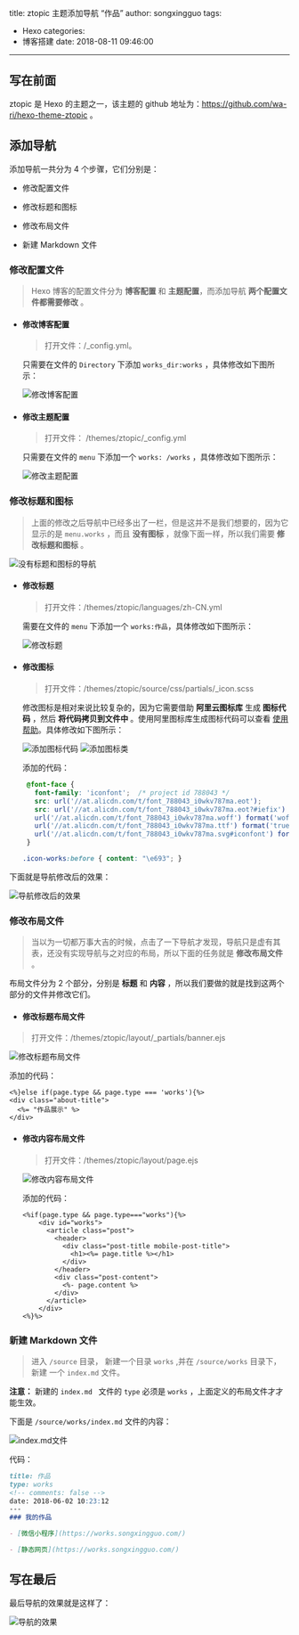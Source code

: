 title: ztopic 主题添加导航 “作品”
author: songxingguo
tags:
  - Hexo
categories:
  - 博客搭建
date: 2018-08-11 09:46:00
---
## 写在前面

  ztopic 是 Hexo 的主题之一，该主题的 github 地址为：https://github.com/wa-ri/hexo-theme-ztopic 。

## 添加导航

  添加导航一共分为 4 个步骤，它们分别是：

  - 修改配置文件
   
  - 修改标题和图标
  
  - 修改布局文件
  
  - 新建 Markdown 文件

<!-- more -->

### 修改配置文件

   > Hexo 博客的配置文件分为 **博客配置** 和 **主题配置**，而添加导航 **两个配置文件都需要修改** 。

   - #### 修改博客配置 
   
     > 打开文件：/_config.yml。
   
     只需要在文件的 `Directory` 下添加 `works_dir:works` ，具体修改如下图所示：
   
     ![修改博客配置](https://graphbed.qiniu.songxingguo.com/ztopic-add-nav/%E5%8D%9A%E5%AE%A2%E9%85%8D%E7%BD%AE%E6%96%87%E4%BB%B6%E4%BF%AE%E6%94%B9.png)
   
   - #### 修改主题配置 
     
     > 打开文件： /themes/ztopic/_config.yml
   
     只需要在文件的 `menu` 下添加一个 `works: /works` ，具体修改如下图所示：
   
     ![修改主题配置](https://graphbed.qiniu.songxingguo.com/ztopic-add-nav/%E4%B8%BB%E9%A2%98%E9%85%8D%E7%BD%AE%E6%96%87%E4%BB%B6%E4%BF%AE%E6%94%B9.png)
     
### 修改标题和图标

  > 上面的修改之后导航中已经多出了一栏，但是这并不是我们想要的，因为它显示的是 `menu.works` ，而且 **没有图标** ，就像下面一样，所以我们需要 **修改标题和图标** 。

   ![没有标题和图标的导航](https://graphbed.qiniu.songxingguo.com/ztopic-add-nav/%E5%AF%BC%E8%88%AA%E6%A0%B7%E5%BC%8F.png)

   - #### 修改标题
   
     > 打开文件：/themes/ztopic/languages/zh-CN.yml
     
     需要在文件的 `menu` 下添加一个 `works:作品`，具体修改如下图所示：
     
     ![修改标题](https://graphbed.qiniu.songxingguo.com/ztopic-add-nav/%E4%BF%AE%E6%94%B9%E6%A0%87%E9%A2%98.png)
     
   - #### 修改图标
   
     > 打开文件：/themes/ztopic/source/css/partials/_icon.scss
     
     修改图标是相对来说比较复杂的，因为它需要借助 **阿里云图标库** 生成 **图标代码** ，然后 **将代码拷贝到文件中** 。使用阿里图标库生成图标代码可以查看 [使用帮助](http://www.iconfont.cn/help/detail?spm=a313x.7781069.1998910419.d8cf4382a&helptype=code)。具体修改如下图所示：   
     
     ![添加图标代码](https://graphbed.qiniu.songxingguo.com/ztopic-add-nav/%E5%9B%BE%E6%A0%87%E4%BB%A3%E7%A0%81.png)
     ![添加图标类](https://graphbed.qiniu.songxingguo.com/ztopic-add-nav/%E6%B7%BB%E5%8A%A0%E5%9B%BE%E6%A0%87%E7%B1%BB.png)
     
     添加的代码：
     
     ```css
      @font-face {
        font-family: 'iconfont';  /* project id 788043 */
        src: url('//at.alicdn.com/t/font_788043_i0wkv787ma.eot');
        src: url('//at.alicdn.com/t/font_788043_i0wkv787ma.eot?#iefix') format('embedded-opentype'),
        url('//at.alicdn.com/t/font_788043_i0wkv787ma.woff') format('woff'),
        url('//at.alicdn.com/t/font_788043_i0wkv787ma.ttf') format('truetype'),
        url('//at.alicdn.com/t/font_788043_i0wkv787ma.svg#iconfont') format('svg');
      }
     ```
     ```css
     .icon-works:before { content: "\e693"; }
     ```
     
     
下面就是导航修改后的效果：

![导航修改后的效果](https://graphbed.qiniu.songxingguo.com/ztopic-add-nav/%E5%AF%BC%E8%88%AA%E4%BF%AE%E6%94%B9%E5%90%8E%E7%9A%84%E6%95%88%E6%9E%9C.png)

### 修改布局文件

> 当以为一切都万事大吉的时候，点击了一下导航才发现，导航只是虚有其表，还没有实现导航与之对应的布局，所以下面的任务就是 **修改布局文件** 。

布局文件分为 2 个部分，分别是 **标题** 和 **内容** ，所以我们要做的就是找到这两个部分的文件并修改它们。

 - #### 修改标题布局文件

  > 打开文件：/themes/ztopic/layout/_partials/banner.ejs

  ![修改标题布局文件](https://graphbed.qiniu.songxingguo.com/ztopic-add-nav/%E4%BF%AE%E6%94%B9%E5%B8%83%E5%B1%80%E6%A0%87%E9%A2%98%E6%96%87%E4%BB%B6.png)

  添加的代码：

  ```ejs
  <%}else if(page.type && page.type === 'works'){%>
  <div class="about-title">
    <%= "作品展示" %>
  </div>
  ```

- #### 修改内容布局文件

  > 打开文件：/themes/ztopic/layout/page.ejs

  ![修改内容布局文件](https://graphbed.qiniu.songxingguo.com/ztopic-add-nav/%E4%BF%AE%E6%94%B9%E5%B8%83%E5%B1%80%E5%86%85%E5%AE%B9%E6%96%87%E4%BB%B6.png)
  
  添加的代码：
  
  ```ejs
  <%if(page.type && page.type==="works"){%>
      <div id="works">
        <article class="post">
          <header>
            <div class="post-title mobile-post-title">
              <h1><%= page.title %></h1>
            </div>
          </header>
          <div class="post-content">
            <%- page.content %>
          </div>
        </article>
      </div>
  <%}%>
  ```

### 新建 Markdown 文件

> 进入 `/source` 目录， 新建一个目录 `works` ,并在 `/source/works` 目录下， 新建 一个 `index.md` 文件。 

**注意：** 新建的 `index.md ` 文件的 `type` 必须是 `works` ，上面定义的布局文件才才能生效。

下面是 `/source/works/index.md` 文件的内容：

![index.md文件](https://graphbed.qiniu.songxingguo.com/ztopic-add-nav/indexMarkdown%E6%96%87%E4%BB%B6.png)

代码：

```md
title: 作品
type: works
<!-- comments: false -->
date: 2018-06-02 10:23:12
---
### 我的作品

- [微信小程序](https://works.songxingguo.com/)

- [静态网页](https://works.songxingguo.com/)
```

## 写在最后

最后导航的效果就是这样了：

![导航的效果](https://graphbed.qiniu.songxingguo.com/ztopic-add-nav/%E6%B7%BB%E5%8A%A0%E5%AF%BC%E8%88%AA%E5%A4%A7%E5%8A%9F%E5%91%8A%E6%88%90.png)